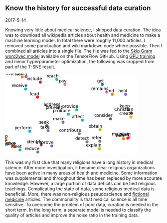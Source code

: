 ## Know the history for successful data curation

2017-5-14

Knowing very little about medical science, I skipped data curation. The idea was to download all wikipedia articles about health and medicine to make a machine learning model. In total there were roughly 11,000 articles. I removed some punctuation and wiki markdown code where possible. Then I combined all articles into a single file. The file was fed to the [Skip Gram word2vec model][1] available on the TensorFlow GitHub. Using [GPU training][2] and minor hyperparameter optimization, the following was cropped from part of the T-SNE result.

![medical-tsne-plot](https://raw.githubusercontent.com/EddieOne/medlayer/master/beginnings/medical-tsne.png)

This was my first clue that many religions have a long history in medical science. After more investigation, it became clear religious organizations have been active in many areas of health and medicine. Some information was supplemental and throughout time has been replaced by more accurate knowledge. However, a large portion of data deficits can be tied religious teachings. Complicating the state of data, some religious medical data is beneficial. More, there was non-religious pseudoscience and [fictional medicine][3] articles. The commonality is that medical science is all time sensitive. To overcome the problem of poor data, curation is needed in the short term. In the long term, a separate model is needed to classify the quality of articles and improve the noise ratio in the training data.

[1]: https://github.com/tensorflow/tensorflow/blob/master/tensorflow/examples/tutorials/word2vec/word2vec_basic.py
[2]: https://www.youtube.com/edit?o=U&video_id=ePVmMGkpka8
[3]: https://en.wikipedia.org/wiki/List_of_fictional_medicines_and_drugs
